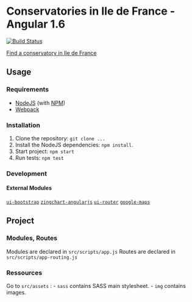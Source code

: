 # Conservatories in Ile de France - Angular 1.6

[![Build Status](https://travis-ci.org/eponae/conservatories-charts.svg?branch=master)](https://travis-ci.org/eponae/conservatories-charts)

[Find a conservatory in Ile de France](https://charts.eponae.fr)

## Usage
### Requirements
* [NodeJS](http://nodejs.org/) (with [NPM](https://www.npmjs.org/))
* [Webpack](https://webpack.github.io/docs/)

### Installation
1. Clone the repository: `git clone ...`
2. Install the NodeJS dependencies: `npm install`.
3. Start project: `npm start`
4. Run tests: `npm test`

### Development

#### External Modules

[`ui-bootstrap`](http://angular-ui.github.io/bootstrap/)
[`zingchart-angularjs`](https://www.zingchart.com/)
[`ui-router`](https://github.com/angular-ui/ui-router)
[`google-maps`](http://angular-ui.github.io/angular-google-maps/#!/)

## Project
### Modules, Routes
Modules are declared in `src/scripts/app.js`
Routes are declared in `src/scripts/app-routing.js`

### Ressources
Go to `src/assets` :
    - `sass` contains SASS main stylesheet.
    - `img` contains images.
